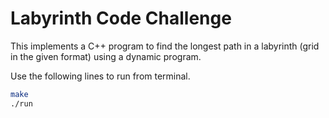 # Labyrinth Code Challenge
This implements a C++ program to find the longest path in a labyrinth (grid in the given format) using a dynamic program.

Use the following lines to run from terminal.
```bash
make
./run
```
